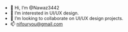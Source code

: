 - 👋 Hi, I’m @Nawaz3442
- 👀 I’m interested in UI/UX design.
- 💞️ I’m looking to collaborate on UI/UX design projects.
- 📫 nifouryou@gmail.com

<!---
Nawaz3442/Nawaz3442 is a ✨ special ✨ repository because its `README.md` (this file) appears on your GitHub profile.
You can click the Preview link to take a look at your changes.
--->
